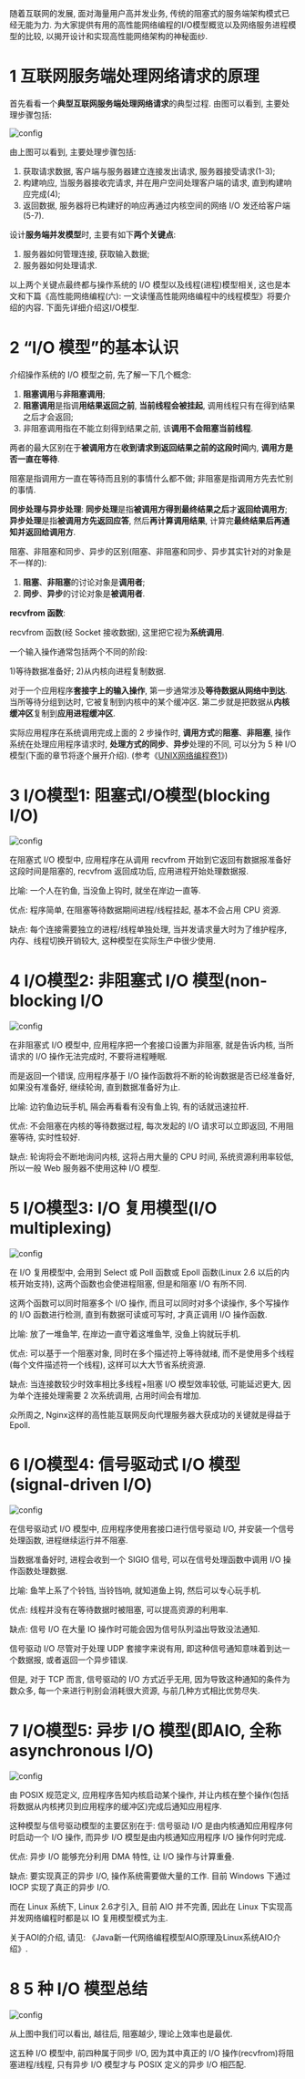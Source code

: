 随着互联网的发展, 面对海量用户高并发业务, 传统的阻塞式的服务端架构模式已经无能为力. 为大家提供有用的高性能网络编程的I/O模型概览以及网络服务进程模型的比较, 以揭开设计和实现高性能网络架构的神秘面纱. 

# 1 互联网服务端处理网络请求的原理

首先看看一个**典型互联网服务端处理网络请求**的典型过程. 由图可以看到, 主要处理步骤包括: 

![config](./images/1.jpeg)

由上图可以看到, 主要处理步骤包括:  

1. 获取请求数据, 客户端与服务器建立连接发出请求, 服务器接受请求(1-3); 
2. 构建响应, 当服务器接收完请求, 并在用户空间处理客户端的请求, 直到构建响应完成(4); 
3. 返回数据, 服务器将已构建好的响应再通过内核空间的网络 I/O 发还给客户端(5-7). 

设计**服务端并发模型**时, 主要有如下**两个关键点**:  

1. 服务器如何管理连接, 获取输入数据; 
2. 服务器如何处理请求. 

以上两个关键点最终都与操作系统的 I/O 模型以及线程(进程)模型相关, 这也是本文和下篇《高性能网络编程(六): 一文读懂高性能网络编程中的线程模型》将要介绍的内容. 下面先详细介绍这I/O模型. 

# 2 “I/O 模型”的基本认识

介绍操作系统的 I/O 模型之前, 先了解一下几个概念:  

1) **阻塞调用**与**非阻塞调用**; 
2) **阻塞调用**是指调**用结果返回之前**, **当前线程会被挂起**, 调用线程只有在得到结果之后才会返回; 
3) 非阻塞调用指在不能立刻得到结果之前, 该**调用不会阻塞当前线程**. 

两者的最大区别在于**被调用方**在**收到请求到返回结果之前的这段时间**内, **调用方是否一直在等待**. 

阻塞是指调用方一直在等待而且别的事情什么都不做; 非阻塞是指调用方先去忙别的事情. 

**同步处理与异步处理**: **同步处理**是指**被调用方得到最终结果之后**才**返回给调用方**; **异步处理**是指**被调用方先返回应答**, 然后**再计算调用结果**, 计算完**最终结果后再通知并返回给调用方**. 

阻塞、非阻塞和同步、异步的区别(阻塞、非阻塞和同步、异步其实针对的对象是不一样的): 

1) **阻塞**、**非阻塞**的讨论对象是**调用者**; 
2) **同步**、**异步**的讨论对象是**被调用者**. 

**recvfrom 函数**: 

recvfrom 函数(经 Socket 接收数据), 这里把它视为**系统调用**. 

一个输入操作通常包括两个不同的阶段: 

1)等待数据准备好; 
2)从内核向进程复制数据. 

对于一个应用程序**套接字上的输入操作**, 第一步通常涉及**等待数据从网络中到达**. 当所等待分组到达时, 它被复制到内核中的某个缓冲区. 第二步就是把数据从**内核缓冲区**复制到**应用进程缓冲区**. 

实际应用程序在系统调用完成上面的 2 步操作时, **调用方式**的**阻塞**、**非阻塞**, 操作系统在处理应用程序请求时, **处理方式的同步**、**异步**处理的不同, 可以分为 5 种 I/O 模型(下面的章节将逐个展开介绍). (参考《[UNIX网络编程卷1]()》)

# 3 I/O模型1: 阻塞式I/O模型(blocking I/O)

![config](./images/2.jpeg)

在阻塞式 I/O 模型中, 应用程序在从调用 recvfrom 开始到它返回有数据报准备好这段时间是阻塞的, recvfrom 返回成功后, 应用进程开始处理数据报. 

比喻: 一个人在钓鱼, 当没鱼上钩时, 就坐在岸边一直等. 

优点: 程序简单, 在阻塞等待数据期间进程/线程挂起, 基本不会占用 CPU 资源. 

缺点: 每个连接需要独立的进程/线程单独处理, 当并发请求量大时为了维护程序, 内存、线程切换开销较大, 这种模型在实际生产中很少使用. 

# 4 I/O模型2: 非阻塞式 I/O 模型(non-blocking I/O

![config](./images/3.jpeg)

在非阻塞式 I/O 模型中, 应用程序把一个套接口设置为非阻塞, 就是告诉内核, 当所请求的 I/O 操作无法完成时, 不要将进程睡眠. 

而是返回一个错误, 应用程序基于 I/O 操作函数将不断的轮询数据是否已经准备好, 如果没有准备好, 继续轮询, 直到数据准备好为止. 

比喻: 边钓鱼边玩手机, 隔会再看看有没有鱼上钩, 有的话就迅速拉杆. 

优点: 不会阻塞在内核的等待数据过程, 每次发起的 I/O 请求可以立即返回, 不用阻塞等待, 实时性较好. 

缺点: 轮询将会不断地询问内核, 这将占用大量的 CPU 时间, 系统资源利用率较低, 所以一般 Web 服务器不使用这种 I/O 模型. 

# 5 I/O模型3: I/O 复用模型(I/O multiplexing)

![config](./images/4.jpeg)

在 I/O 复用模型中, 会用到 Select 或 Poll 函数或 Epoll 函数(Linux 2.6 以后的内核开始支持), 这两个函数也会使进程阻塞, 但是和阻塞 I/O 有所不同. 

这两个函数可以同时阻塞多个 I/O 操作, 而且可以同时对多个读操作, 多个写操作的 I/O 函数进行检测, 直到有数据可读或可写时, 才真正调用 I/O 操作函数. 

比喻: 放了一堆鱼竿, 在岸边一直守着这堆鱼竿, 没鱼上钩就玩手机. 

优点: 可以基于一个阻塞对象, 同时在多个描述符上等待就绪, 而不是使用多个线程(每个文件描述符一个线程), 这样可以大大节省系统资源. 

缺点: 当连接数较少时效率相比多线程+阻塞 I/O 模型效率较低, 可能延迟更大, 因为单个连接处理需要 2 次系统调用, 占用时间会有增加. 

众所周之, Nginx这样的高性能互联网反向代理服务器大获成功的关键就是得益于Epoll. 

# 6 I/O模型4: 信号驱动式 I/O 模型(signal-driven I/O)

![config](./images/5.jpeg)

在信号驱动式 I/O 模型中, 应用程序使用套接口进行信号驱动 I/O, 并安装一个信号处理函数, 进程继续运行并不阻塞. 

当数据准备好时, 进程会收到一个 SIGIO 信号, 可以在信号处理函数中调用 I/O 操作函数处理数据. 

比喻: 鱼竿上系了个铃铛, 当铃铛响, 就知道鱼上钩, 然后可以专心玩手机. 

优点: 线程并没有在等待数据时被阻塞, 可以提高资源的利用率. 

缺点: 信号 I/O 在大量 IO 操作时可能会因为信号队列溢出导致没法通知. 

信号驱动 I/O 尽管对于处理 UDP 套接字来说有用, 即这种信号通知意味着到达一个数据报, 或者返回一个异步错误. 

但是, 对于 TCP 而言, 信号驱动的 I/O 方式近乎无用, 因为导致这种通知的条件为数众多, 每一个来进行判别会消耗很大资源, 与前几种方式相比优势尽失. 

# 7 I/O模型5: 异步 I/O 模型(即AIO, 全称asynchronous I/O)

![config](./images/6.jpeg)

由 POSIX 规范定义, 应用程序告知内核启动某个操作, 并让内核在整个操作(包括将数据从内核拷贝到应用程序的缓冲区)完成后通知应用程序. 

这种模型与信号驱动模型的主要区别在于: 信号驱动 I/O 是由内核通知应用程序何时启动一个 I/O 操作, 而异步 I/O 模型是由内核通知应用程序 I/O 操作何时完成. 

优点: 异步 I/O 能够充分利用 DMA 特性, 让 I/O 操作与计算重叠. 

缺点: 要实现真正的异步 I/O, 操作系统需要做大量的工作. 目前 Windows 下通过 IOCP 实现了真正的异步 I/O. 

而在 Linux 系统下, Linux 2.6才引入, 目前 AIO 并不完善, 因此在 Linux 下实现高并发网络编程时都是以 IO 复用模型模式为主. 

关于AOI的介绍, 请见: 《Java新一代网络编程模型AIO原理及Linux系统AIO介绍》. 

# 8 5 种 I/O 模型总结

![config](./images/7.jpeg)

从上图中我们可以看出, 越往后, 阻塞越少, 理论上效率也是最优. 

这五种 I/O 模型中, 前四种属于同步 I/O, 因为其中真正的 I/O 操作(recvfrom)将阻塞进程/线程, 只有异步 I/O 模型才与 POSIX 定义的异步 I/O 相匹配. 